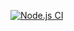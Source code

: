 [![Node.js CI](https://github.com/Horizyn77/bootcamp-terminal-tests/actions/workflows/node.js.yml/badge.svg)](https://github.com/Horizyn77/bootcamp-terminal-tests/actions/workflows/node.js.yml)
